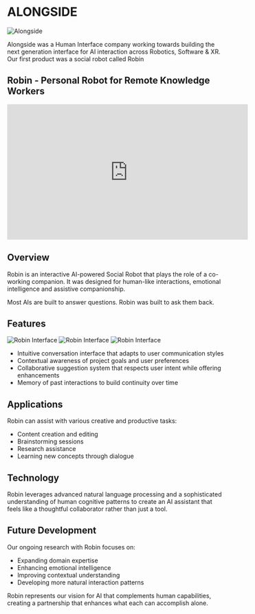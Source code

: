 # ALONGSIDE

![Alongside](/images/alo-logo-text.webp)

Alongside was a Human Interface company working towards building the next generation interface for AI interaction across Robotics, Software & XR. Our first product was a social robot called Robin

## Robin - Personal Robot for Remote Knowledge Workers
<iframe width="560" height="315" src="https://www.youtube.com/embed/419WnrcqdPE" frameborder="0" allowfullscreen></iframe>

## Overview

Robin is an interactive AI-powered Social Robot that plays the role of a co-working companion. It was designed for human-like interactions, emotional intelligence and assistive companionship. 

Most AIs are built to answer questions. Robin was built to ask them back.

## Features

![Robin Interface](/images/robin_roles_overview.webp)
![Robin Interface](/images/robin_features.webp)
![Robin Interface](/images/robin_product_desc.webp)

- Intuitive conversation interface that adapts to user communication styles
- Contextual awareness of project goals and user preferences
- Collaborative suggestion system that respects user intent while offering enhancements
- Memory of past interactions to build continuity over time

## Applications

Robin can assist with various creative and productive tasks:
- Content creation and editing
- Brainstorming sessions
- Research assistance
- Learning new concepts through dialogue

## Technology

Robin leverages advanced natural language processing and a sophisticated understanding of human cognitive patterns to create an AI assistant that feels like a thoughtful collaborator rather than just a tool.

## Future Development

Our ongoing research with Robin focuses on:
- Expanding domain expertise
- Enhancing emotional intelligence
- Improving contextual understanding
- Developing more natural interaction patterns

Robin represents our vision for AI that complements human capabilities, creating a partnership that enhances what each can accomplish alone.